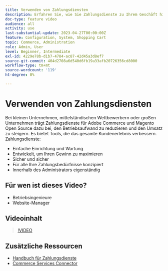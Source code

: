 ```yaml
---
title: Verwenden von Zahlungsdiensten
description: Erfahren Sie, wie Sie Zahlungsdienste zu Ihrem Geschäft hinzufügen, den Betriebsaufwand reduzieren, den Umsatz steigern und das gesamte Kundenerlebnis verbessern können.
doc-type: feature video
audience: all
activity: use
last-substantial-update: 2023-04-27T00:00:00Z
feature: Configuration, System, Shopping Cart
topic: Commerce, Administration
role: Admin, User
level: Beginner, Intermediate
exl-id: 4229e78b-d1b7-4784-ac87-42d45a3d8ef7
source-git-commit: 404d2708a6d540d6fb19a33afb20726356cd8000
workflow-type: tm+mt
source-wordcount: '119'
ht-degree: 0%

---
```


# Verwenden von Zahlungsdiensten

Bei kleinen Unternehmen, mittelständischen Wettbewerbern oder großen Unternehmen trägt Zahlungsdienste für Adobe Commerce und Magento Open Source dazu bei, den Betriebsaufwand zu reduzieren und den Umsatz zu steigern. Es bietet Tools, die das gesamte Kundenerlebnis verbessern. Zahlungsdienste:

- Einfache Einrichtung und Wartung
- Entwickelt, um Ihren Gewinn zu maximieren
- Sicher und sicher
- Für alle Ihre Zahlungsbedürfnisse konzipiert
- Innerhalb des Administrators eigenständig

## Für wen ist dieses Video?

- Betriebsingenieure
- Website-Manager

## Videoinhalt

>[!VIDEO](https://video.tv.adobe.com/v/343990?quality=12&learn=on)

## Zusätzliche Ressourcen

- [Handbuch für Zahlungsdienste](https://experienceleague.adobe.com/docs/commerce-merchant-services/payment-services/guide-overview.html)
- [Commerce Services Connector](https://experienceleague.adobe.com/docs/commerce-merchant-services/user-guides/integration-services/saas.html)
